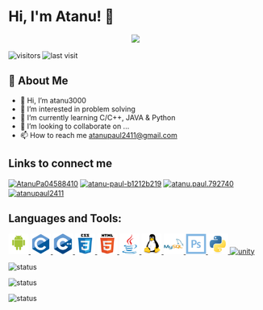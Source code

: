 # Hi, I'm Atanu! 👋

           
<p align="center"><img src="https://cdn.dribbble.com/users/1162077/screenshots/3848914/programmer.gif"></p>


![visitors](https://komarev.com/ghpvc/?username=atanu3000&style=flat&labelColor=black&logo=awesomelists&label=PROFILE+VIEWS&color=fc620f) 
![last visit](https://img.shields.io/github/last-commit/atanu3000/atanu3000?logo=markdown&label=LAST+UPDATE&color=FDCD0F&style=flat) 
## 🚀 About Me
- 👋 Hi, I’m atanu3000
- 👀 I’m interested in problem solving
- 🌱 I’m currently learning C/C++, JAVA & Python
- 💞️ I’m looking to collaborate on ...
- 📫 How to reach me atanupaul2411@gmail.com



##  Links to connect me

<p align="left">
<a href="https://twitter.com/AtanuPa04588410" target="blank"><img align="center" src="https://raw.githubusercontent.com/rahuldkjain/github-profile-readme-generator/master/src/images/icons/Social/twitter.svg" alt="AtanuPa04588410" height="30" width="40" /></a>
<a href="https://www.linkedin.com/in/atanu-paul-b1212b219/" target="blank"><img align="center" src="https://raw.githubusercontent.com/rahuldkjain/github-profile-readme-generator/master/src/images/icons/Social/linked-in-alt.svg" alt="atanu-paul-b1212b219" height="30" width="40" /></a>
<a href="https://www.facebook.com/atanu.paul.792740/" target="blank"><img align="center" src="https://raw.githubusercontent.com/rahuldkjain/github-profile-readme-generator/master/src/images/icons/Social/facebook.svg" alt="atanu.paul.792740" height="30" width="40" /></a>
<a href="https://auth.geeksforgeeks.org/user/atanupaul2411" target="blank"><img align="center" src="https://raw.githubusercontent.com/rahuldkjain/github-profile-readme-generator/master/src/images/icons/Social/geeks-for-geeks.svg" alt="atanupaul2411" height="30" width="40" /></a>
</p>

## Languages and Tools:
<p align="left"> <a href="https://developer.android.com" target="_blank" rel="noreferrer"> <img src="https://raw.githubusercontent.com/devicons/devicon/master/icons/android/android-original-wordmark.svg" alt="android" width="40" height="40"/> </a> <a href="https://www.cprogramming.com/" target="_blank" rel="noreferrer"> <img src="https://raw.githubusercontent.com/devicons/devicon/master/icons/c/c-original.svg" alt="c" width="40" height="40"/> </a> <a href="https://www.w3schools.com/cpp/" target="_blank" rel="noreferrer"> <img src="https://raw.githubusercontent.com/devicons/devicon/master/icons/cplusplus/cplusplus-original.svg" alt="cplusplus" width="40" height="40"/> </a> <a href="https://www.w3schools.com/css/" target="_blank" rel="noreferrer"> <img src="https://raw.githubusercontent.com/devicons/devicon/master/icons/css3/css3-original-wordmark.svg" alt="css3" width="40" height="40"/> </a> <a href="https://www.w3.org/html/" target="_blank" rel="noreferrer"> <img src="https://raw.githubusercontent.com/devicons/devicon/master/icons/html5/html5-original-wordmark.svg" alt="html5" width="40" height="40"/> </a> <a href="https://www.java.com" target="_blank" rel="noreferrer"> <img src="https://raw.githubusercontent.com/devicons/devicon/master/icons/java/java-original.svg" alt="java" width="40" height="40"/> </a> <a href="https://www.linux.org/" target="_blank" rel="noreferrer"> <img src="https://raw.githubusercontent.com/devicons/devicon/master/icons/linux/linux-original.svg" alt="linux" width="40" height="40"/> </a> <a href="https://www.mysql.com/" target="_blank" rel="noreferrer"> <img src="https://raw.githubusercontent.com/devicons/devicon/master/icons/mysql/mysql-original-wordmark.svg" alt="mysql" width="40" height="40"/> </a> <a href="https://www.photoshop.com/en" target="_blank" rel="noreferrer"> <img src="https://raw.githubusercontent.com/devicons/devicon/master/icons/photoshop/photoshop-line.svg" alt="photoshop" width="40" height="40"/> </a> <a href="https://www.python.org" target="_blank" rel="noreferrer"> <img src="https://raw.githubusercontent.com/devicons/devicon/master/icons/python/python-original.svg" alt="python" width="40" height="40"/> </a> <a href="https://unity.com/" target="_blank" rel="noreferrer"> <img src="https://www.vectorlogo.zone/logos/unity3d/unity3d-icon.svg" alt="unity" width="40" height="40"/> </a> </p>

![status](https://github-readme-stats.vercel.app/api/top-langs?username=atanu3000&show_icons=true&locale=en&layout=compact) 

![status](https://github-readme-stats.vercel.app/api?username=atanu3000&show_icons=true&locale=en)

![status](https://github-readme-streak-stats.herokuapp.com/?user=atanu3000&)



<!---
atanu3000/atanu3000 is a ✨ special ✨ repository because its `README.md` (this file) appears on your GitHub profile.
You can click the Preview link to take a look at your changes.
--->

